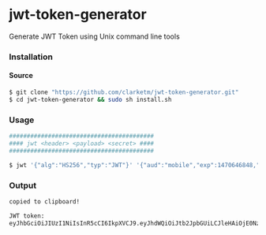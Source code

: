 # jwt-token-generator
Generate JWT Token using Unix command line tools

### Installation
#### Source
```bash
$ git clone "https://github.com/clarketm/jwt-token-generator.git"
$ cd jwt-token-generator && sudo sh install.sh
```

### Usage
```bash
#########################################
#### jwt <header> <payload> <secret> ####
#########################################

$ jwt '{"alg":"HS256","typ":"JWT"}' '{"aud":"mobile","exp":1470646848,"iss":"token.service","sub":"travis"}' 'secreto'
```

### Output
```bash
copied to clipboard!

JWT token:
eyJhbGciOiJIUzI1NiIsInR5cCI6IkpXVCJ9.eyJhdWQiOiJtb2JpbGUiLCJleHAiOjE0NzA2NDY4NDgsImlzcyI6InRva2VuLnNlcnZpY2UiLCJzdWIiOiJ0cmF2aXMifQ.CaXRXQO2bW/i+69zExHEG0r3riHG82jl8bv73BqK2qs
```
